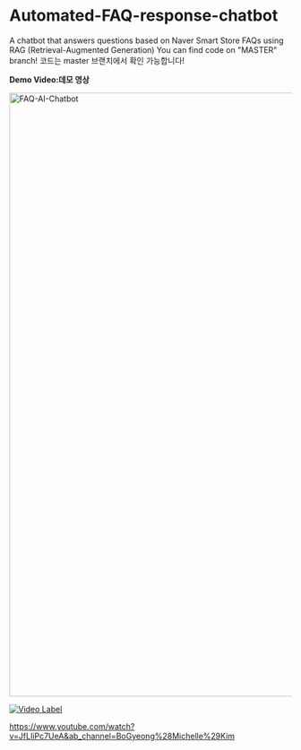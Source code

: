 # Automated-FAQ-response-chatbot
A chatbot that answers questions based on Naver Smart Store FAQs using RAG (Retrieval-Augmented Generation)
You can find code on "MASTER" branch!
코드는 master 브랜치에서 확인 가능합니다! 

**Demo Video:데모 영상**

<img width="1078" alt="FAQ-AI-Chatbot" src="https://github.com/user-attachments/assets/177dbc9a-5355-4adf-914b-844e2a45bde8" />

[![Video Label](http://img.youtube.com/vi/JfLIiPc7UeA/0.jpg)](https://youtu.be/JfLIiPc7UeA)

https://www.youtube.com/watch?v=JfLIiPc7UeA&ab_channel=BoGyeong%28Michelle%29Kim
